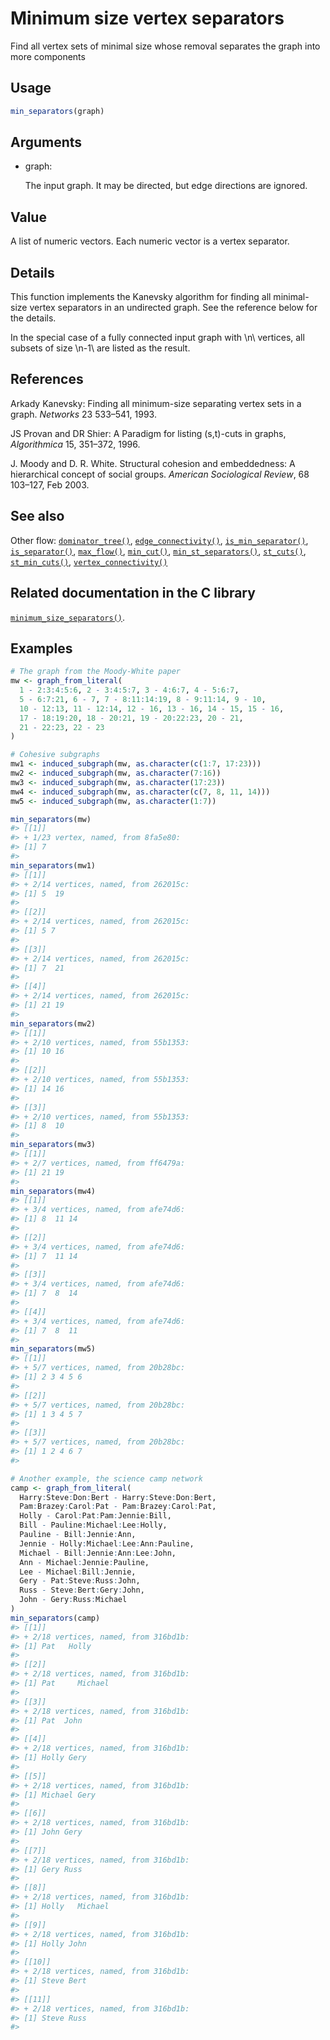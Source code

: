 # Minimum size vertex separators

Find all vertex sets of minimal size whose removal separates the graph
into more components

## Usage

``` r
min_separators(graph)
```

## Arguments

- graph:

  The input graph. It may be directed, but edge directions are ignored.

## Value

A list of numeric vectors. Each numeric vector is a vertex separator.

## Details

This function implements the Kanevsky algorithm for finding all
minimal-size vertex separators in an undirected graph. See the reference
below for the details.

In the special case of a fully connected input graph with \\n\\
vertices, all subsets of size \\n-1\\ are listed as the result.

## References

Arkady Kanevsky: Finding all minimum-size separating vertex sets in a
graph. *Networks* 23 533–541, 1993.

JS Provan and DR Shier: A Paradigm for listing (s,t)-cuts in graphs,
*Algorithmica* 15, 351–372, 1996.

J. Moody and D. R. White. Structural cohesion and embeddedness: A
hierarchical concept of social groups. *American Sociological Review*,
68 103–127, Feb 2003.

## See also

Other flow:
[`dominator_tree()`](https://r.igraph.org/reference/dominator_tree.md),
[`edge_connectivity()`](https://r.igraph.org/reference/edge_connectivity.md),
[`is_min_separator()`](https://r.igraph.org/reference/is_min_separator.md),
[`is_separator()`](https://r.igraph.org/reference/is_separator.md),
[`max_flow()`](https://r.igraph.org/reference/max_flow.md),
[`min_cut()`](https://r.igraph.org/reference/min_cut.md),
[`min_st_separators()`](https://r.igraph.org/reference/min_st_separators.md),
[`st_cuts()`](https://r.igraph.org/reference/st_cuts.md),
[`st_min_cuts()`](https://r.igraph.org/reference/st_min_cuts.md),
[`vertex_connectivity()`](https://r.igraph.org/reference/vertex_connectivity.md)

## Related documentation in the C library

[`minimum_size_separators()`](https://igraph.org/c/html/latest/igraph-Separators.html#igraph_minimum_size_separators).

## Examples

``` r
# The graph from the Moody-White paper
mw <- graph_from_literal(
  1 - 2:3:4:5:6, 2 - 3:4:5:7, 3 - 4:6:7, 4 - 5:6:7,
  5 - 6:7:21, 6 - 7, 7 - 8:11:14:19, 8 - 9:11:14, 9 - 10,
  10 - 12:13, 11 - 12:14, 12 - 16, 13 - 16, 14 - 15, 15 - 16,
  17 - 18:19:20, 18 - 20:21, 19 - 20:22:23, 20 - 21,
  21 - 22:23, 22 - 23
)

# Cohesive subgraphs
mw1 <- induced_subgraph(mw, as.character(c(1:7, 17:23)))
mw2 <- induced_subgraph(mw, as.character(7:16))
mw3 <- induced_subgraph(mw, as.character(17:23))
mw4 <- induced_subgraph(mw, as.character(c(7, 8, 11, 14)))
mw5 <- induced_subgraph(mw, as.character(1:7))

min_separators(mw)
#> [[1]]
#> + 1/23 vertex, named, from 8fa5e80:
#> [1] 7
#> 
min_separators(mw1)
#> [[1]]
#> + 2/14 vertices, named, from 262015c:
#> [1] 5  19
#> 
#> [[2]]
#> + 2/14 vertices, named, from 262015c:
#> [1] 5 7
#> 
#> [[3]]
#> + 2/14 vertices, named, from 262015c:
#> [1] 7  21
#> 
#> [[4]]
#> + 2/14 vertices, named, from 262015c:
#> [1] 21 19
#> 
min_separators(mw2)
#> [[1]]
#> + 2/10 vertices, named, from 55b1353:
#> [1] 10 16
#> 
#> [[2]]
#> + 2/10 vertices, named, from 55b1353:
#> [1] 14 16
#> 
#> [[3]]
#> + 2/10 vertices, named, from 55b1353:
#> [1] 8  10
#> 
min_separators(mw3)
#> [[1]]
#> + 2/7 vertices, named, from ff6479a:
#> [1] 21 19
#> 
min_separators(mw4)
#> [[1]]
#> + 3/4 vertices, named, from afe74d6:
#> [1] 8  11 14
#> 
#> [[2]]
#> + 3/4 vertices, named, from afe74d6:
#> [1] 7  11 14
#> 
#> [[3]]
#> + 3/4 vertices, named, from afe74d6:
#> [1] 7  8  14
#> 
#> [[4]]
#> + 3/4 vertices, named, from afe74d6:
#> [1] 7  8  11
#> 
min_separators(mw5)
#> [[1]]
#> + 5/7 vertices, named, from 20b28bc:
#> [1] 2 3 4 5 6
#> 
#> [[2]]
#> + 5/7 vertices, named, from 20b28bc:
#> [1] 1 3 4 5 7
#> 
#> [[3]]
#> + 5/7 vertices, named, from 20b28bc:
#> [1] 1 2 4 6 7
#> 

# Another example, the science camp network
camp <- graph_from_literal(
  Harry:Steve:Don:Bert - Harry:Steve:Don:Bert,
  Pam:Brazey:Carol:Pat - Pam:Brazey:Carol:Pat,
  Holly - Carol:Pat:Pam:Jennie:Bill,
  Bill - Pauline:Michael:Lee:Holly,
  Pauline - Bill:Jennie:Ann,
  Jennie - Holly:Michael:Lee:Ann:Pauline,
  Michael - Bill:Jennie:Ann:Lee:John,
  Ann - Michael:Jennie:Pauline,
  Lee - Michael:Bill:Jennie,
  Gery - Pat:Steve:Russ:John,
  Russ - Steve:Bert:Gery:John,
  John - Gery:Russ:Michael
)
min_separators(camp)
#> [[1]]
#> + 2/18 vertices, named, from 316bd1b:
#> [1] Pat   Holly
#> 
#> [[2]]
#> + 2/18 vertices, named, from 316bd1b:
#> [1] Pat     Michael
#> 
#> [[3]]
#> + 2/18 vertices, named, from 316bd1b:
#> [1] Pat  John
#> 
#> [[4]]
#> + 2/18 vertices, named, from 316bd1b:
#> [1] Holly Gery 
#> 
#> [[5]]
#> + 2/18 vertices, named, from 316bd1b:
#> [1] Michael Gery   
#> 
#> [[6]]
#> + 2/18 vertices, named, from 316bd1b:
#> [1] John Gery
#> 
#> [[7]]
#> + 2/18 vertices, named, from 316bd1b:
#> [1] Gery Russ
#> 
#> [[8]]
#> + 2/18 vertices, named, from 316bd1b:
#> [1] Holly   Michael
#> 
#> [[9]]
#> + 2/18 vertices, named, from 316bd1b:
#> [1] Holly John 
#> 
#> [[10]]
#> + 2/18 vertices, named, from 316bd1b:
#> [1] Steve Bert 
#> 
#> [[11]]
#> + 2/18 vertices, named, from 316bd1b:
#> [1] Steve Russ 
#> 
```
